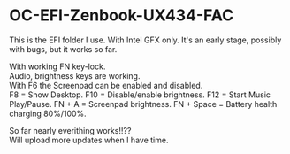 # OC-EFI-Zenbook-UX434-FAC
This is the EFI folder I use. 
With Intel GFX only. It's an early stage, possibly with bugs, but it works so far.

With working FN key-lock.  
Audio, brightness keys are working.   
With F6 the Screenpad can be enabled and disabled.  
F8  = Show Desktop. 
F10 = Disable/enable brightness. 
F12 = Start Music Play/Pause. 
FN + A = Screenpad brightness. 
FN + Space = Battery health charging 80%/100%. 

So far nearly everithing works!!??   
Will upload more updates when I have time.  

